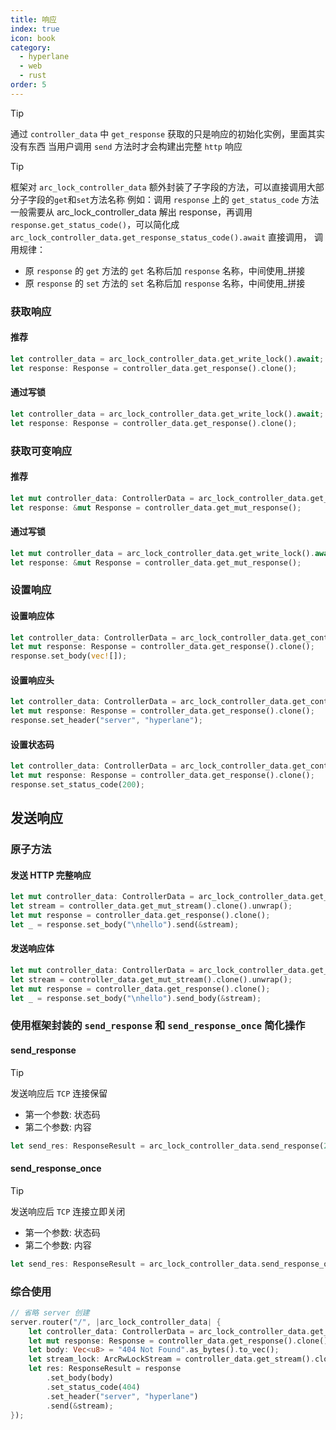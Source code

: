 ```yaml
---
title: 响应
index: true
icon: book
category:
  - hyperlane
  - web
  - rust
order: 5
---
```


> [!tip]
> 通过 `controller_data` 中 `get_response` 获取的只是响应的初始化实例，里面其实没有东西
> 当用户调用 `send` 方法时才会构建出完整 `http` 响应

> [!tip]
> 框架对 `arc_lock_controller_data` 额外封装了子字段的方法，可以直接调用大部分子字段的`get`和`set`方法名称
> 例如：调用 `response` 上的 `get_status_code` 方法
> 一般需要从 arc_lock_controller_data 解出 response，再调用 `response.get_status_code()`，可以简化成 `arc_lock_controller_data.get_response_status_code().await` 直接调用，
> 调用规律：
>
> - 原 `response` 的 `get` 方法的 `get` 名称后加 `response` 名称，中间使用\_拼接
> - 原 `response` 的 `set` 方法的 `set` 名称后加 `response` 名称，中间使用\_拼接

### 获取响应

#### 推荐

```rust
let controller_data = arc_lock_controller_data.get_write_lock().await;
let response: Response = controller_data.get_response().clone();
```

#### 通过写锁

```rust
let controller_data = arc_lock_controller_data.get_write_lock().await;
let response: Response = controller_data.get_response().clone();
```

### 获取可变响应

#### 推荐

```rust
let mut controller_data: ControllerData = arc_lock_controller_data.get_controller_data().await;
let response: &mut Response = controller_data.get_mut_response();
```

#### 通过写锁

```rust
let mut controller_data = arc_lock_controller_data.get_write_lock().await;
let response: &mut Response = controller_data.get_mut_response();
```

### 设置响应

#### 设置响应体

```rust
let controller_data: ControllerData = arc_lock_controller_data.get_controller_data().await;
let mut response: Response = controller_data.get_response().clone();
response.set_body(vec![]);
```

#### 设置响应头

```rust
let controller_data: ControllerData = arc_lock_controller_data.get_controller_data().await;
let mut response: Response = controller_data.get_response().clone();
response.set_header("server", "hyperlane");
```

#### 设置状态码

```rust
let controller_data: ControllerData = arc_lock_controller_data.get_controller_data().await;
let mut response: Response = controller_data.get_response().clone();
response.set_status_code(200);
```

## 发送响应

### 原子方法

#### 发送 HTTP 完整响应

```rust
let mut controller_data: ControllerData = arc_lock_controller_data.get_controller_data().await;
let stream = controller_data.get_mut_stream().clone().unwrap();
let mut response = controller_data.get_response().clone();
let _ = response.set_body("\nhello").send(&stream);
```

#### 发送响应体

```rust
let mut controller_data: ControllerData = arc_lock_controller_data.get_controller_data().await;
let stream = controller_data.get_mut_stream().clone().unwrap();
let mut response = controller_data.get_response().clone();
let _ = response.set_body("\nhello").send_body(&stream);
```

### 使用框架封装的 `send_response` 和 `send_response_once` 简化操作

#### send_response

> [!tip]
> 发送响应后 `TCP` 连接保留
>
> - 第一个参数: 状态码
> - 第二个参数: 内容

```rust
let send_res: ResponseResult = arc_lock_controller_data.send_response(200, "hello hyperlane");
```

#### send_response_once

> [!tip]
> 发送响应后 `TCP` 连接立即关闭
>
> - 第一个参数: 状态码
> - 第二个参数: 内容

```rust
let send_res: ResponseResult = arc_lock_controller_data.send_response_once(200, "hello hyperlane");
```

### 综合使用

```rust
// 省略 server 创建
server.router("/", |arc_lock_controller_data| {
    let controller_data: ControllerData = arc_lock_controller_data.get_controller_data().await;
    let mut response: Response = controller_data.get_response().clone();
    let body: Vec<u8> = "404 Not Found".as_bytes().to_vec();
    let stream_lock: ArcRwLockStream = controller_data.get_stream().clone().unwrap();
    let res: ResponseResult = response
        .set_body(body)
        .set_status_code(404)
        .set_header("server", "hyperlane")
        .send(&stream);
});
```

<Bottom />
